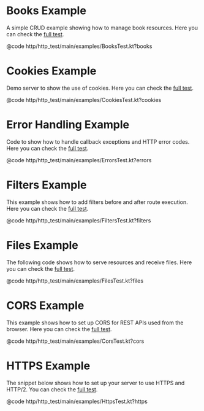
# Books Example
A simple CRUD example showing how to manage book resources. Here you can check the
[full test](https://github.com/hexagontk/hexagon/blob/main/http/http_test/main/examples/BooksTest.kt).

@code http/http_test/main/examples/BooksTest.kt?books

# Cookies Example
Demo server to show the use of cookies. Here you can check the
[full test](https://github.com/hexagontk/hexagon/blob/main/http/http_test/main/examples/CookiesTest.kt).

@code http/http_test/main/examples/CookiesTest.kt?cookies

# Error Handling Example
Code to show how to handle callback exceptions and HTTP error codes. Here you can check the
[full test](https://github.com/hexagontk/hexagon/blob/main/http/http_test/main/examples/ErrorsTest.kt).

@code http/http_test/main/examples/ErrorsTest.kt?errors

# Filters Example
This example shows how to add filters before and after route execution. Here you can check the
[full test](https://github.com/hexagontk/hexagon/blob/main/http/http_test/main/examples/FiltersTest.kt).

@code http/http_test/main/examples/FiltersTest.kt?filters

# Files Example
The following code shows how to serve resources and receive files. Here you can check the
[full test](https://github.com/hexagontk/hexagon/blob/main/http/http_test/main/examples/FilesTest.kt).

@code http/http_test/main/examples/FilesTest.kt?files

# CORS Example
This example shows how to set up CORS for REST APIs used from the browser. Here you can check the
[full test](https://github.com/hexagontk/hexagon/blob/main/http/http_test/main/examples/CorsTest.kt).

@code http/http_test/main/examples/CorsTest.kt?cors

# HTTPS Example
The snippet below shows how to set up your server to use HTTPS and HTTP/2. You can check the
[full test](https://github.com/hexagontk/hexagon/blob/main/http/http_test/main/examples/HttpsTest.kt).

@code http/http_test/main/examples/HttpsTest.kt?https
